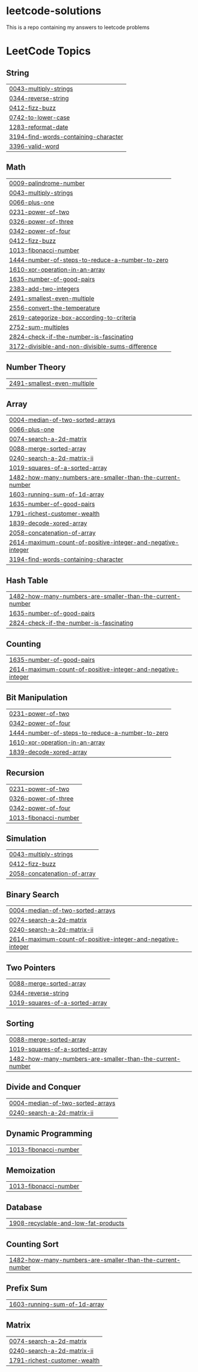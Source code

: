 # leetcode-solutions
This is a repo containing my answers to leetcode problems
<!---LeetCode Topics Start-->
# LeetCode Topics
## String
|  |
| ------- |
| [0043-multiply-strings](https://github.com/chengat/leetcode-solutions/tree/master/0043-multiply-strings) |
| [0344-reverse-string](https://github.com/chengat/leetcode-solutions/tree/master/0344-reverse-string) |
| [0412-fizz-buzz](https://github.com/chengat/leetcode-solutions/tree/master/0412-fizz-buzz) |
| [0742-to-lower-case](https://github.com/chengat/leetcode-solutions/tree/master/0742-to-lower-case) |
| [1283-reformat-date](https://github.com/chengat/leetcode-solutions/tree/master/1283-reformat-date) |
| [3194-find-words-containing-character](https://github.com/chengat/leetcode-solutions/tree/master/3194-find-words-containing-character) |
| [3396-valid-word](https://github.com/chengat/leetcode-solutions/tree/master/3396-valid-word) |
## Math
|  |
| ------- |
| [0009-palindrome-number](https://github.com/chengat/leetcode-solutions/tree/master/0009-palindrome-number) |
| [0043-multiply-strings](https://github.com/chengat/leetcode-solutions/tree/master/0043-multiply-strings) |
| [0066-plus-one](https://github.com/chengat/leetcode-solutions/tree/master/0066-plus-one) |
| [0231-power-of-two](https://github.com/chengat/leetcode-solutions/tree/master/0231-power-of-two) |
| [0326-power-of-three](https://github.com/chengat/leetcode-solutions/tree/master/0326-power-of-three) |
| [0342-power-of-four](https://github.com/chengat/leetcode-solutions/tree/master/0342-power-of-four) |
| [0412-fizz-buzz](https://github.com/chengat/leetcode-solutions/tree/master/0412-fizz-buzz) |
| [1013-fibonacci-number](https://github.com/chengat/leetcode-solutions/tree/master/1013-fibonacci-number) |
| [1444-number-of-steps-to-reduce-a-number-to-zero](https://github.com/chengat/leetcode-solutions/tree/master/1444-number-of-steps-to-reduce-a-number-to-zero) |
| [1610-xor-operation-in-an-array](https://github.com/chengat/leetcode-solutions/tree/master/1610-xor-operation-in-an-array) |
| [1635-number-of-good-pairs](https://github.com/chengat/leetcode-solutions/tree/master/1635-number-of-good-pairs) |
| [2383-add-two-integers](https://github.com/chengat/leetcode-solutions/tree/master/2383-add-two-integers) |
| [2491-smallest-even-multiple](https://github.com/chengat/leetcode-solutions/tree/master/2491-smallest-even-multiple) |
| [2556-convert-the-temperature](https://github.com/chengat/leetcode-solutions/tree/master/2556-convert-the-temperature) |
| [2619-categorize-box-according-to-criteria](https://github.com/chengat/leetcode-solutions/tree/master/2619-categorize-box-according-to-criteria) |
| [2752-sum-multiples](https://github.com/chengat/leetcode-solutions/tree/master/2752-sum-multiples) |
| [2824-check-if-the-number-is-fascinating](https://github.com/chengat/leetcode-solutions/tree/master/2824-check-if-the-number-is-fascinating) |
| [3172-divisible-and-non-divisible-sums-difference](https://github.com/chengat/leetcode-solutions/tree/master/3172-divisible-and-non-divisible-sums-difference) |
## Number Theory
|  |
| ------- |
| [2491-smallest-even-multiple](https://github.com/chengat/leetcode-solutions/tree/master/2491-smallest-even-multiple) |
## Array
|  |
| ------- |
| [0004-median-of-two-sorted-arrays](https://github.com/chengat/leetcode-solutions/tree/master/0004-median-of-two-sorted-arrays) |
| [0066-plus-one](https://github.com/chengat/leetcode-solutions/tree/master/0066-plus-one) |
| [0074-search-a-2d-matrix](https://github.com/chengat/leetcode-solutions/tree/master/0074-search-a-2d-matrix) |
| [0088-merge-sorted-array](https://github.com/chengat/leetcode-solutions/tree/master/0088-merge-sorted-array) |
| [0240-search-a-2d-matrix-ii](https://github.com/chengat/leetcode-solutions/tree/master/0240-search-a-2d-matrix-ii) |
| [1019-squares-of-a-sorted-array](https://github.com/chengat/leetcode-solutions/tree/master/1019-squares-of-a-sorted-array) |
| [1482-how-many-numbers-are-smaller-than-the-current-number](https://github.com/chengat/leetcode-solutions/tree/master/1482-how-many-numbers-are-smaller-than-the-current-number) |
| [1603-running-sum-of-1d-array](https://github.com/chengat/leetcode-solutions/tree/master/1603-running-sum-of-1d-array) |
| [1635-number-of-good-pairs](https://github.com/chengat/leetcode-solutions/tree/master/1635-number-of-good-pairs) |
| [1791-richest-customer-wealth](https://github.com/chengat/leetcode-solutions/tree/master/1791-richest-customer-wealth) |
| [1839-decode-xored-array](https://github.com/chengat/leetcode-solutions/tree/master/1839-decode-xored-array) |
| [2058-concatenation-of-array](https://github.com/chengat/leetcode-solutions/tree/master/2058-concatenation-of-array) |
| [2614-maximum-count-of-positive-integer-and-negative-integer](https://github.com/chengat/leetcode-solutions/tree/master/2614-maximum-count-of-positive-integer-and-negative-integer) |
| [3194-find-words-containing-character](https://github.com/chengat/leetcode-solutions/tree/master/3194-find-words-containing-character) |
## Hash Table
|  |
| ------- |
| [1482-how-many-numbers-are-smaller-than-the-current-number](https://github.com/chengat/leetcode-solutions/tree/master/1482-how-many-numbers-are-smaller-than-the-current-number) |
| [1635-number-of-good-pairs](https://github.com/chengat/leetcode-solutions/tree/master/1635-number-of-good-pairs) |
| [2824-check-if-the-number-is-fascinating](https://github.com/chengat/leetcode-solutions/tree/master/2824-check-if-the-number-is-fascinating) |
## Counting
|  |
| ------- |
| [1635-number-of-good-pairs](https://github.com/chengat/leetcode-solutions/tree/master/1635-number-of-good-pairs) |
| [2614-maximum-count-of-positive-integer-and-negative-integer](https://github.com/chengat/leetcode-solutions/tree/master/2614-maximum-count-of-positive-integer-and-negative-integer) |
## Bit Manipulation
|  |
| ------- |
| [0231-power-of-two](https://github.com/chengat/leetcode-solutions/tree/master/0231-power-of-two) |
| [0342-power-of-four](https://github.com/chengat/leetcode-solutions/tree/master/0342-power-of-four) |
| [1444-number-of-steps-to-reduce-a-number-to-zero](https://github.com/chengat/leetcode-solutions/tree/master/1444-number-of-steps-to-reduce-a-number-to-zero) |
| [1610-xor-operation-in-an-array](https://github.com/chengat/leetcode-solutions/tree/master/1610-xor-operation-in-an-array) |
| [1839-decode-xored-array](https://github.com/chengat/leetcode-solutions/tree/master/1839-decode-xored-array) |
## Recursion
|  |
| ------- |
| [0231-power-of-two](https://github.com/chengat/leetcode-solutions/tree/master/0231-power-of-two) |
| [0326-power-of-three](https://github.com/chengat/leetcode-solutions/tree/master/0326-power-of-three) |
| [0342-power-of-four](https://github.com/chengat/leetcode-solutions/tree/master/0342-power-of-four) |
| [1013-fibonacci-number](https://github.com/chengat/leetcode-solutions/tree/master/1013-fibonacci-number) |
## Simulation
|  |
| ------- |
| [0043-multiply-strings](https://github.com/chengat/leetcode-solutions/tree/master/0043-multiply-strings) |
| [0412-fizz-buzz](https://github.com/chengat/leetcode-solutions/tree/master/0412-fizz-buzz) |
| [2058-concatenation-of-array](https://github.com/chengat/leetcode-solutions/tree/master/2058-concatenation-of-array) |
## Binary Search
|  |
| ------- |
| [0004-median-of-two-sorted-arrays](https://github.com/chengat/leetcode-solutions/tree/master/0004-median-of-two-sorted-arrays) |
| [0074-search-a-2d-matrix](https://github.com/chengat/leetcode-solutions/tree/master/0074-search-a-2d-matrix) |
| [0240-search-a-2d-matrix-ii](https://github.com/chengat/leetcode-solutions/tree/master/0240-search-a-2d-matrix-ii) |
| [2614-maximum-count-of-positive-integer-and-negative-integer](https://github.com/chengat/leetcode-solutions/tree/master/2614-maximum-count-of-positive-integer-and-negative-integer) |
## Two Pointers
|  |
| ------- |
| [0088-merge-sorted-array](https://github.com/chengat/leetcode-solutions/tree/master/0088-merge-sorted-array) |
| [0344-reverse-string](https://github.com/chengat/leetcode-solutions/tree/master/0344-reverse-string) |
| [1019-squares-of-a-sorted-array](https://github.com/chengat/leetcode-solutions/tree/master/1019-squares-of-a-sorted-array) |
## Sorting
|  |
| ------- |
| [0088-merge-sorted-array](https://github.com/chengat/leetcode-solutions/tree/master/0088-merge-sorted-array) |
| [1019-squares-of-a-sorted-array](https://github.com/chengat/leetcode-solutions/tree/master/1019-squares-of-a-sorted-array) |
| [1482-how-many-numbers-are-smaller-than-the-current-number](https://github.com/chengat/leetcode-solutions/tree/master/1482-how-many-numbers-are-smaller-than-the-current-number) |
## Divide and Conquer
|  |
| ------- |
| [0004-median-of-two-sorted-arrays](https://github.com/chengat/leetcode-solutions/tree/master/0004-median-of-two-sorted-arrays) |
| [0240-search-a-2d-matrix-ii](https://github.com/chengat/leetcode-solutions/tree/master/0240-search-a-2d-matrix-ii) |
## Dynamic Programming
|  |
| ------- |
| [1013-fibonacci-number](https://github.com/chengat/leetcode-solutions/tree/master/1013-fibonacci-number) |
## Memoization
|  |
| ------- |
| [1013-fibonacci-number](https://github.com/chengat/leetcode-solutions/tree/master/1013-fibonacci-number) |
## Database
|  |
| ------- |
| [1908-recyclable-and-low-fat-products](https://github.com/chengat/leetcode-solutions/tree/master/1908-recyclable-and-low-fat-products) |
## Counting Sort
|  |
| ------- |
| [1482-how-many-numbers-are-smaller-than-the-current-number](https://github.com/chengat/leetcode-solutions/tree/master/1482-how-many-numbers-are-smaller-than-the-current-number) |
## Prefix Sum
|  |
| ------- |
| [1603-running-sum-of-1d-array](https://github.com/chengat/leetcode-solutions/tree/master/1603-running-sum-of-1d-array) |
## Matrix
|  |
| ------- |
| [0074-search-a-2d-matrix](https://github.com/chengat/leetcode-solutions/tree/master/0074-search-a-2d-matrix) |
| [0240-search-a-2d-matrix-ii](https://github.com/chengat/leetcode-solutions/tree/master/0240-search-a-2d-matrix-ii) |
| [1791-richest-customer-wealth](https://github.com/chengat/leetcode-solutions/tree/master/1791-richest-customer-wealth) |
<!---LeetCode Topics End-->
